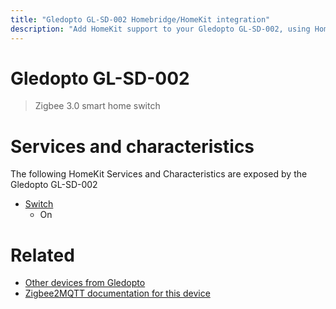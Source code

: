 ```yaml
---
title: "Gledopto GL-SD-002 Homebridge/HomeKit integration"
description: "Add HomeKit support to your Gledopto GL-SD-002, using Homebridge, Zigbee2MQTT and homebridge-z2m."
---
```

<!---
This file has been GENERATED using src/docgen/docgen.ts
DO NOT EDIT THIS FILE MANUALLY!
-->
# Gledopto GL-SD-002
> Zigbee 3.0 smart home switch


# Services and characteristics
The following HomeKit Services and Characteristics are exposed by
the Gledopto GL-SD-002

* [Switch](../../switch.md)
  * On


# Related
* [Other devices from Gledopto](../index.md#gledopto)
* [Zigbee2MQTT documentation for this device](https://www.zigbee2mqtt.io/devices/GL-SD-002.html)